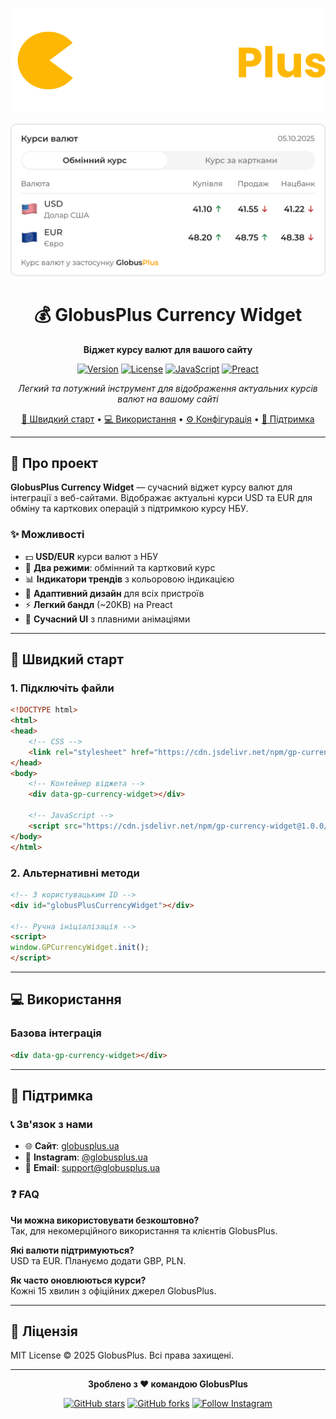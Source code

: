 
<div align="center">

![GlobusPlus Logo](image/logo.svg)

![GlobusPlus Logo](image/widget.png)

# 💰 GlobusPlus Currency Widget

**Віджет курсу валют для вашого сайту**

[![Version](https://img.shields.io/badge/version-1.0.0-ff8c00.svg)](https://github.com/globusplus/currency-widget)
[![License](https://img.shields.io/badge/license-MIT-ff8c00.svg)](LICENSE)
[![JavaScript](https://img.shields.io/badge/JavaScript-ES6+-ff8c00.svg)](https://developer.mozilla.org/en-US/docs/Web/JavaScript)
[![Preact](https://img.shields.io/badge/Preact-10.x-ff8c00.svg)](https://preactjs.com/)

*Легкий та потужний інструмент для відображення актуальних курсів валют на вашому сайті*

[🚀 Швидкий старт](#-швидкий-старт) • [💻 Використання](#-використання) • [⚙️ Конфігурація](#️-конфігурація) • [🤝 Підтримка](#-підтримка)

</div>

---

## 🎯 Про проект

**GlobusPlus Currency Widget** — сучасний віджет курсу валют для інтеграції з веб-сайтами. Відображає актуальні курси USD та EUR для обміну та карткових операцій з підтримкою курсу НБУ.

### ✨ Можливості

- 💵 **USD/EUR** курси валют з НБУ
- 🔄 **Два режими**: обмінний та картковий курс
- 📊 **Індикатори трендів** з кольоровою індикацією
- 📱 **Адаптивний дизайн** для всіх пристроїв
- ⚡ **Легкий бандл** (~20KB) на Preact
- 🎨 **Сучасний UI** з плавними анімаціями

---

## 🚀 Швидкий старт

### 1. Підключіть файли

```html
<!DOCTYPE html>
<html>
<head>
    <!-- CSS -->
    <link rel="stylesheet" href="https://cdn.jsdelivr.net/npm/gp-currency-widget@1.0.0/gp-currency-widget.css">
</head>
<body>
    <!-- Контейнер віджета -->
    <div data-gp-currency-widget></div>
    
    <!-- JavaScript -->
    <script src="https://cdn.jsdelivr.net/npm/gp-currency-widget@1.0.0/gp-currency-widget.iife.js" defer></script>
</body>
</html>
```

### 2. Альтернативні методи

```html
<!-- З користувацьким ID -->
<div id="globusPlusCurrencyWidget"></div>

<!-- Ручна ініціалізація -->
<script>
window.GPCurrencyWidget.init();
</script>
```

---

## 💻 Використання

### Базова інтеграція

```html
<div data-gp-currency-widget></div>
```

---

## 🤝 Підтримка

### 📞 Зв'язок з нами

- 🌐 **Сайт**: [globusplus.ua](https://globusplus.ua)
- 📱 **Instagram**: [@globusplus.ua](https://www.instagram.com/globusplus.ua/)
- 📧 **Email**: support@globusplus.ua

### ❓ FAQ

**Чи можна використовувати безкоштовно?**  
Так, для некомерційного використання та клієнтів GlobusPlus.

**Які валюти підтримуються?**  
USD та EUR. Плануємо додати GBP, PLN.

**Як часто оновлюються курси?**  
Кожні 15 хвилин з офіційних джерел GlobusPlus.

---

## 📄 Ліцензія

MIT License © 2025 GlobusPlus. Всі права захищені.

---

<div align="center">

**Зроблено з ❤️ командою GlobusPlus**

[![GitHub stars](https://img.shields.io/github/stars/globusplus/currency-widget?style=social)](https://github.com/globusplus/currency-widget/stargazers)
[![GitHub forks](https://img.shields.io/github/forks/globusplus/currency-widget?style=social)](https://github.com/globusplus/currency-widget/network/members)
[![Follow Instagram](https://img.shields.io/badge/Instagram-@globusplus.ua-ff8c00?style=social&logo=instagram)](https://www.instagram.com/globusplus.ua/)
</div>